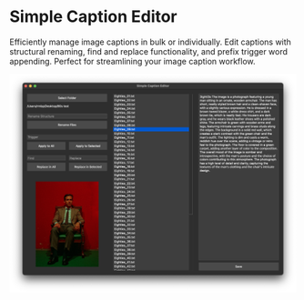 # Simple Caption Editor
Efficiently manage image captions in bulk or individually. Edit captions with structural renaming, find and replace functionality, and prefix trigger word appending. Perfect for streamlining your image caption workflow.

![Simple Caption Editor Screenshot](https://raw.githubusercontent.com/rickrender/Simple-Caption-Editor/main/Simple-Caption-Editor-Screenshot.png)
